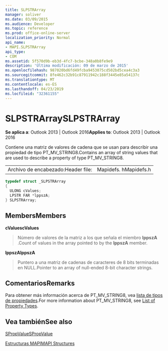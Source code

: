 ```yaml
---
title: SLPSTRArray
manager: soliver
ms.date: 03/09/2015
ms.audience: Developer
ms.topic: reference
ms.prod: office-online-server
localization_priority: Normal
api_name:
- MAPI.SLPSTRArray
api_type:
- COM
ms.assetid: 5f570d9b-eb3d-4fc7-bcbe-348a0b8fe9e9
description: 'Última modificación: 09 de marzo de 2015'
ms.openlocfilehash: 987020bd6fd49fcba9453075cd502bd5cea4c3a3
ms.sourcegitcommit: 8fe462c32b91c87911942c188f3445e85a54137c
ms.translationtype: MT
ms.contentlocale: es-ES
ms.lasthandoff: 04/23/2019
ms.locfileid: "32361155"
---
```

# <a name="slpstrarray"></a><span data-ttu-id="b3e8f-103">SLPSTRArray</span><span class="sxs-lookup"><span data-stu-id="b3e8f-103">SLPSTRArray</span></span>

  
  
<span data-ttu-id="b3e8f-104">**Se aplica a**: Outlook 2013 | Outlook 2016</span><span class="sxs-lookup"><span data-stu-id="b3e8f-104">**Applies to**: Outlook 2013 | Outlook 2016</span></span> 
  
<span data-ttu-id="b3e8f-105">Contiene una matriz de valores de cadena que se usan para describir una propiedad de tipo PT_MV_STRING8.</span><span class="sxs-lookup"><span data-stu-id="b3e8f-105">Contains an array of string values that are used to describe a property of type PT_MV_STRING8.</span></span>
  
|||
|:-----|:-----|
|<span data-ttu-id="b3e8f-106">Archivo de encabezado:</span><span class="sxs-lookup"><span data-stu-id="b3e8f-106">Header file:</span></span>  <br/> |<span data-ttu-id="b3e8f-107">Mapidefs. h</span><span class="sxs-lookup"><span data-stu-id="b3e8f-107">Mapidefs.h</span></span>  <br/> |
   
```cpp
typedef struct _SLPSTRArray
{
  ULONG cValues;
  LPSTR FAR *lppszA;
} SLPSTRArray;

```

## <a name="members"></a><span data-ttu-id="b3e8f-108">Members</span><span class="sxs-lookup"><span data-stu-id="b3e8f-108">Members</span></span>

 <span data-ttu-id="b3e8f-109">**cValues**</span><span class="sxs-lookup"><span data-stu-id="b3e8f-109">**cValues**</span></span>
  
> <span data-ttu-id="b3e8f-110">Número de valores de la matriz a los que señala el miembro **lppszA** .</span><span class="sxs-lookup"><span data-stu-id="b3e8f-110">Count of values in the array pointed to by the **lppszA** member.</span></span> 
    
 <span data-ttu-id="b3e8f-111">**lppszA**</span><span class="sxs-lookup"><span data-stu-id="b3e8f-111">**lppszA**</span></span>
  
> <span data-ttu-id="b3e8f-112">Puntero a una matriz de cadenas de caracteres de 8 bits terminadas en NULL.</span><span class="sxs-lookup"><span data-stu-id="b3e8f-112">Pointer to an array of null-ended 8-bit character strings.</span></span>
    
## <a name="remarks"></a><span data-ttu-id="b3e8f-113">Comentarios</span><span class="sxs-lookup"><span data-stu-id="b3e8f-113">Remarks</span></span>

<span data-ttu-id="b3e8f-114">Para obtener más información acerca de PT_MV_STRING8, vea [lista de tipos de propiedades](property-types.md).</span><span class="sxs-lookup"><span data-stu-id="b3e8f-114">For more information about PT_MV_STRING8, see [List of Property Types](property-types.md).</span></span>
  
## <a name="see-also"></a><span data-ttu-id="b3e8f-115">Vea también</span><span class="sxs-lookup"><span data-stu-id="b3e8f-115">See also</span></span>



[<span data-ttu-id="b3e8f-116">SPropValue</span><span class="sxs-lookup"><span data-stu-id="b3e8f-116">SPropValue</span></span>](spropvalue.md)


[<span data-ttu-id="b3e8f-117">Estructuras MAPI</span><span class="sxs-lookup"><span data-stu-id="b3e8f-117">MAPI Structures</span></span>](mapi-structures.md)

